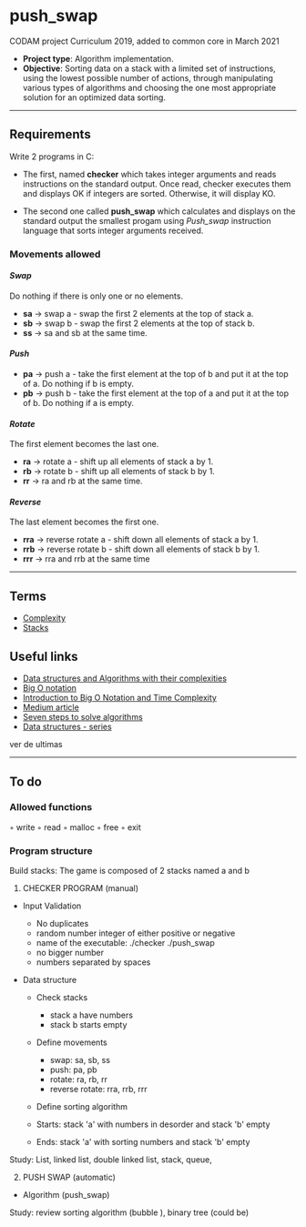 # push_swap

CODAM project Curriculum 2019, added  to common core in March 2021

- **Project type**: Algorithm implementation.
- **Objective**: Sorting data on a stack with a limited set of instructions, using
the lowest possible number of actions, through manipulating various types of algorithms and choosing the one most appropriate solution for an optimized data sorting.

---

## Requirements

Write 2 programs in C:

- The first, named **checker** which takes integer arguments and reads instructions on the standard output. Once read, checker executes them and displays OK if integers are sorted. Otherwise, it will display KO.

- The second one called **push_swap** which calculates and displays on the standard
output the smallest progam using _Push_swap_ instruction language that sorts integer arguments received.

### Movements allowed

#### _Swap_

Do nothing if there is only one or no elements.

- **sa** -> swap a - swap the first 2 elements at the top of stack a.
- **sb** -> swap b - swap the first 2 elements at the top of stack b.
- **ss** -> sa and sb at the same time.

#### _Push_

- **pa** -> push a - take the first element at the top of b and put it at the top of a. Do
nothing if b is empty.
- **pb** -> push b - take the first element at the top of a and put it at the top of b. Do
nothing if a is empty.

#### _Rotate_

The first element becomes the last one.

- **ra** -> rotate a - shift up all elements of stack a by 1.
- **rb** -> rotate b - shift up all elements of stack b by 1.
- **rr** -> ra and rb at the same time.

#### _Reverse_

The last element becomes the first one.

- **rra** -> reverse rotate a - shift down all elements of stack a by 1.
- **rrb** -> reverse rotate b - shift down all elements of stack b by 1.
- **rrr** -> rra and rrb at the same time

---

## Terms

- [Complexity](https://en.wikipedia.org/wiki/Analysis_of_algorithms)
- [Stacks](https://en.wikipedia.org/wiki/Stack_(abstract_data_type))


## Useful links
- [Data structures and Algorithms with their complexities](https://www.hackerearth.com/practice/notes/big-o-cheatsheet-series-data-structures-and-algorithms-with-thier-complexities-1/)
- [Big O notation](https://www.youtube.com/watch?v=v4cd1O4zkGw&list=PLX6IKgS15Ue02WDPRCmYKuZicQHit9kFt&index=5)
- [Introduction to Big O Notation and Time Complexity](https://www.youtube.com/watch?v=D6xkbGLQesk)
- [Medium article](https://medium.com/@jamierobertdawson/push-swap-the-least-amount-of-moves-with-two-stacks-d1e76a71789a)
- [Seven steps to solve algorithms](https://www.youtube.com/watch?v=GKgAVjJxh9w&list=PLX6IKgS15Ue02WDPRCmYKuZicQHit9kFt&index=1)
- [Data structures - series](https://www.youtube.com/watch?v=92S4zgXN17o&list=PL2_aWCzGMAwI3W_JlcBbtYTwiQSsOTa6P&index=2)

ver de ultimas


---

## To do

### Allowed functions
◦ write
◦ read
◦ malloc
◦ free
◦ exit

### Program structure

Build stacks: The game is composed of 2 stacks named a and b

1) CHECKER PROGRAM (manual)
- Input Validation
	- No duplicates
	- random number integer of either positive or negative
	- name of the executable: ./checker ./push_swap
	- no bigger number
	- numbers separated by spaces

- Data structure
	- Check stacks
		- stack a have numbers
		- stack b starts empty
	- Define movements
		- swap: sa, sb, ss
		- push: pa, pb
		- rotate: ra, rb, rr
		- reverse rotate: rra, rrb, rrr
	- Define sorting algorithm

	- Starts: stack 'a' with numbers in desorder and stack 'b' empty
	- Ends: stack 'a' with sorting numbers and stack 'b' empty

Study: List, linked list, double linked list, stack, queue,

2) PUSH SWAP (automatic)
- Algorithm (push_swap)

Study:  review sorting algorithm (bubble ), binary tree (could be)